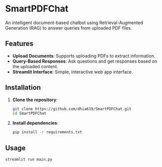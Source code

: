 # SmartPDFChat

An intelligent document-based chatbot using Retrieval-Augmented Generation (RAG) to answer queries from uploaded PDF files.

## Features

- **Upload Documents**: Supports uploading PDFs to extract information.
- **Query-Based Responses**: Ask questions and get responses based on the uploaded content.
- **Streamlit Interface**: Simple, interactive web app interface.

## Installation

1. **Clone the repository**:
   ```bash
   git clone https://github.com/dhia619/SmartPDFChat.git
   cd SmartPDFChat
   ```
2. **Install dependencies**:
    ```bash
    pip install -r requirements.txt
    ```

## Usage

```bash
streamlit run main.py
```
